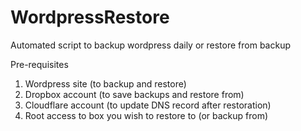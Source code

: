 # WordpressRestore
Automated script to backup wordpress daily or restore from backup

Pre-requisites <br>
1. Wordpress site (to backup and restore) <br>
2. Dropbox account (to save backups and restore from)<br>
3. Cloudflare account (to update DNS record after restoration)<br>
4. Root access to box you wish to restore to (or backup from)<br>

